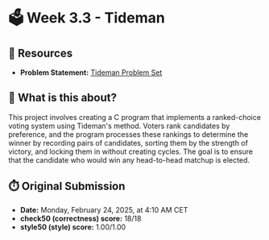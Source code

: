 # 🗳️ Week 3.3 - Tideman

## 🔗 Resources
- **Problem Statement:** [Tideman Problem Set](https://cs50.harvard.edu/x/2025/psets/3/tideman/)

## 🧠 What is this about?
This project involves creating a C program that implements a ranked-choice voting system using Tideman's method. Voters rank candidates by preference, and the program processes these rankings to determine the winner by recording pairs of candidates, sorting them by the strength of victory, and locking them in without creating cycles. The goal is to ensure that the candidate who would win any head-to-head matchup is elected.

## ⏱️ Original Submission
- **Date:** Monday, February 24, 2025, at 4:10 AM CET
- **check50 (correctness) score:** 18/18
- **style50 (style) score:** 1.00/1.00
